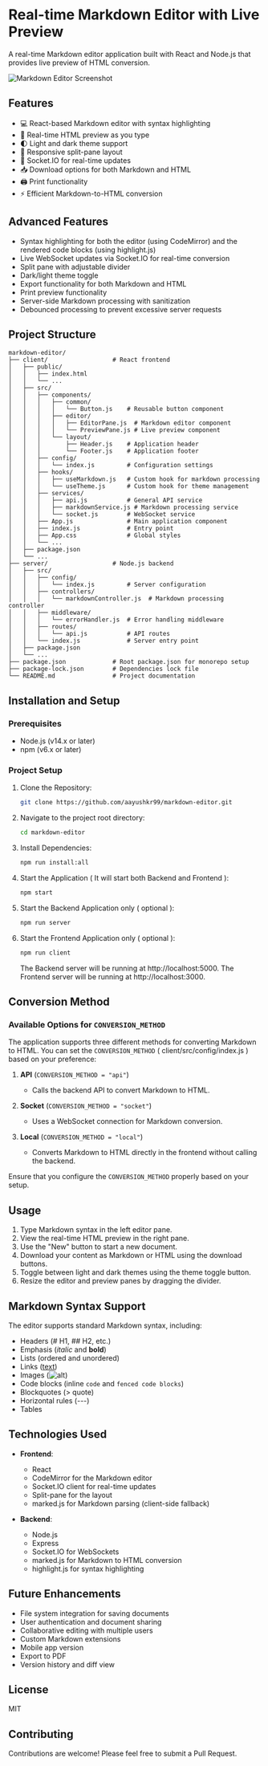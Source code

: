 # Real-time Markdown Editor with Live Preview

A real-time Markdown editor application built with React and Node.js that provides live preview of HTML conversion.

![Markdown Editor Screenshot](https://via.placeholder.com/800x400?text=Markdown+Editor+Screenshot)

## Features

- 💻 React-based Markdown editor with syntax highlighting
- 🔄 Real-time HTML preview as you type
- 🌓 Light and dark theme support
- 📱 Responsive split-pane layout
- 🔌 Socket.IO for real-time updates
- 📥 Download options for both Markdown and HTML
- 🖨️ Print functionality
- ⚡ Efficient Markdown-to-HTML conversion

## Advanced Features

- Syntax highlighting for both the editor (using CodeMirror) and the rendered code blocks (using highlight.js)
- Live WebSocket updates via Socket.IO for real-time conversion
- Split pane with adjustable divider
- Dark/light theme toggle
- Export functionality for both Markdown and HTML
- Print preview functionality
- Server-side Markdown processing with sanitization
- Debounced processing to prevent excessive server requests

## Project Structure

```
markdown-editor/
├── client/                  # React frontend
│   ├── public/
│   │   ├── index.html
│   │   └── ...
│   ├── src/
│   │   ├── components/
│   │   │   ├── common/
│   │   │   │   └── Button.js    # Reusable button component
│   │   │   ├── editor/
│   │   │   │   ├── EditorPane.js  # Markdown editor component
│   │   │   │   └── PreviewPane.js # Live preview component
│   │   │   └── layout/
│   │   │       ├── Header.js    # Application header
│   │   │       └── Footer.js    # Application footer
│   │   ├── config/
│   │   │   └── index.js         # Configuration settings
│   │   ├── hooks/
│   │   │   ├── useMarkdown.js   # Custom hook for markdown processing
│   │   │   └── useTheme.js      # Custom hook for theme management
│   │   ├── services/
│   │   │   ├── api.js           # General API service
│   │   │   ├── markdownService.js # Markdown processing service
│   │   │   └── socket.js        # WebSocket service
│   │   ├── App.js               # Main application component
│   │   ├── index.js             # Entry point
│   │   ├── App.css              # Global styles
│   │   └── ...
│   ├── package.json
│   └── ...
├── server/                  # Node.js backend
│   ├── src/
│   │   ├── config/
│   │   │   └── index.js         # Server configuration
│   │   ├── controllers/
│   │   │   └── markdownController.js  # Markdown processing controller
│   │   ├── middleware/
│   │   │   └── errorHandler.js  # Error handling middleware
│   │   ├── routes/
│   │   │   └── api.js           # API routes
│   │   └── index.js             # Server entry point
│   ├── package.json
│   └── ...
├── package.json             # Root package.json for monorepo setup
├── package-lock.json        # Dependencies lock file
└── README.md                # Project documentation
```

## Installation and Setup

### Prerequisites

- Node.js (v14.x or later)
- npm (v6.x or later)

### Project Setup

1. Clone the Repository:
   ```bash
   git clone https://github.com/aayushkr99/markdown-editor.git
   ```

2. Navigate to the project root directory:
   ```bash
   cd markdown-editor
   ```

3. Install Dependencies:
   ```bash
   npm run install:all
   ```

4. Start the Application ( It will start both Backend and Frontend ):
   ```bash
   npm start
   ```

5. Start the Backend Application only ( optional ):
   ```bash
   npm run server
   ```

6. Start the Frontend Application only ( optional ):
   ```bash
   npm run client
   ```


   The Backend server will be running at http://localhost:5000.
   The Frontend server will be running at http://localhost:3000.

## Conversion Method

### Available Options for `CONVERSION_METHOD`

The application supports three different methods for converting Markdown to HTML. You can set the `CONVERSION_METHOD` ( client/src/config/index.js ) based on your preference:

1. **API** (`CONVERSION_METHOD = "api"`)
   - Calls the backend API to convert Markdown to HTML.

2. **Socket** (`CONVERSION_METHOD = "socket"`)
   - Uses a WebSocket connection for Markdown conversion.

3. **Local** (`CONVERSION_METHOD = "local"`)
   - Converts Markdown to HTML directly in the frontend without calling the backend.

Ensure that you configure the `CONVERSION_METHOD` properly based on your setup.



## Usage

1. Type Markdown syntax in the left editor pane.
2. View the real-time HTML preview in the right pane.
3. Use the "New" button to start a new document.
4. Download your content as Markdown or HTML using the download buttons.
5. Toggle between light and dark themes using the theme toggle button.
6. Resize the editor and preview panes by dragging the divider.

## Markdown Syntax Support

The editor supports standard Markdown syntax, including:

- Headers (# H1, ## H2, etc.)
- Emphasis (*italic* and **bold**)
- Lists (ordered and unordered)
- Links ([text](url))
- Images (![alt](url))
- Code blocks (inline `code` and ```fenced code blocks```)
- Blockquotes (> quote)
- Horizontal rules (---)
- Tables

## Technologies Used

- **Frontend**:
  - React
  - CodeMirror for the Markdown editor
  - Socket.IO client for real-time updates
  - Split-pane for the layout
  - marked.js for Markdown parsing (client-side fallback)

- **Backend**:
  - Node.js
  - Express
  - Socket.IO for WebSockets
  - marked.js for Markdown to HTML conversion
  - highlight.js for syntax highlighting

## Future Enhancements

- File system integration for saving documents
- User authentication and document sharing
- Collaborative editing with multiple users
- Custom Markdown extensions
- Mobile app version
- Export to PDF
- Version history and diff view

## License

MIT

## Contributing

Contributions are welcome! Please feel free to submit a Pull Request.